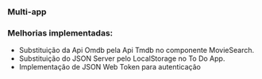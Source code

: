 ### Multi-app

### Melhorias implementadas:

- Substituição da Api Omdb pela Api Tmdb no componente MovieSearch.
- Substituição do JSON Server pelo LocalStorage no To Do App.
- Implementação de JSON Web Token para autenticação
